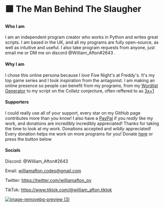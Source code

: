 # 🟪 The Man Behind The Slaugher

#### Who I am
I am an independent program creator who works in Python and writes great scripts. I am based in the UK, and all my programs are fully open-source, as well as intuitive and useful. I also take program requests from anyone, just email me or DM me on discord @William_Afton#2643 .

#### Why I am
I chose this online persona because I _love_ Five Night's at Freddy's. It's my top game series and I took inspiration from the antagonist. I am making an online presence so people can benefit from my programs, from my [Wordlist Generator](https://github.com/WilliamAfton-codes/Wordlist-Generator) to my script on the Collatz conjecture, often reffered to as [3x+1](https://github.com/WilliamAfton-codes/3Xplus1)

#### Supporters
I could really use all of your support, every star on my GitHub page contributes more than you know! I also have a [PayPal](https://www.paypal.com/donate/?hosted_button_id=KGHQH84WUYLAS) if you _really_ like my work, and donations are incredibly incredibly appreciated! Thanks for taking the time to look at my work.
Donations accepted and _wildly_ appreciated! Every donation helps me work on more programs for you! Donate [here](https://www.paypal.com/donate/?hosted_button_id=KGHQH84WUYLAS) or press the button below

#### Socials
Discord: @William_Afton#2643

Email: williamafton.codes@gmail.com

Twitter: https://twitter.com/williamafton_py

TikTok: https://www.tiktok.com/@william_afton.tiktok


[![image-removebg-preview (3)](https://user-images.githubusercontent.com/107783820/210257906-67763f16-1f4c-4b73-ae0d-b9fbe2fd048e.png)](https://www.paypal.com/donate/?hosted_button_id=KGHQH84WUYLAS)
